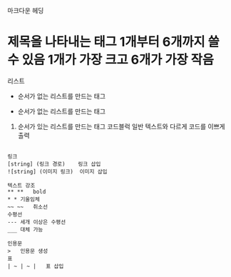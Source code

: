 마크다운
헤딩
#	제목을 나타내는 태그 1개부터 6개까지 쓸 수 있음 1개가 가장 크고 6개가 가장 작음
리스트
*	순서가 없는 리스트를 만드는 태그
-	순서가 없는 리스트를 만드는 태그
1.	순서가 있는 리스트를 만드는 태그
코드블럭
일반 텍스트와 다르게 코드를 이쁘게 출력

```	코드블럭 삽입

링크
[string] (링크 경로)	링크 삽입
![string] (이미지 링크)	이미지 삽입

텍스트 강조
** **	bold
* *	기울임체
~~ ~~	취소선 
수평선
---	세개 이상은 수평선
___	대체 가능

인용문
>	인용문 생성
표
| ~ | ~ |	표 삽입